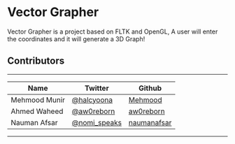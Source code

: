 # Vector Grapher

Vector Grapher is a project based on FLTK and OpenGL,
A user will enter the coordinates and it will generate a 3D Graph!

## Contributors
-------------
| Name | Twitter | Github |
|------|---------|--------|
|Mehmood Munir | [@halcyoona](https://twitter.com/halcyoona) | [Mehmood](https://github.com/halcyoona)|
|Ahmed Waheed | [@aw0reborn](https://twitter.com/aw0reborn)  | [aw0reborn](https://github.com/aw0reborn)|
|Nauman Afsar | [@nomi_speaks](https://twitter.com/nomi_speaks)| [naumanafsar](https://github.com/naumanafsar)|
---------------
